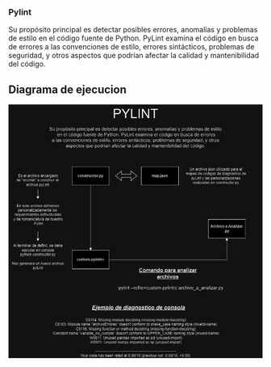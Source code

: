 ### Pylint

Su propósito principal es detectar posibles errores, anomalías y problemas de estilo
 en el código fuente de Python. PyLint examina el código en busca de errores
a las convenciones de estilo, errores sintácticos, problemas de seguridad, y otros
aspectos que podrían afectar la calidad y mantenibilidad del código.


## Diagrama de ejecucion

![Texto Alternativo](draw.png)
